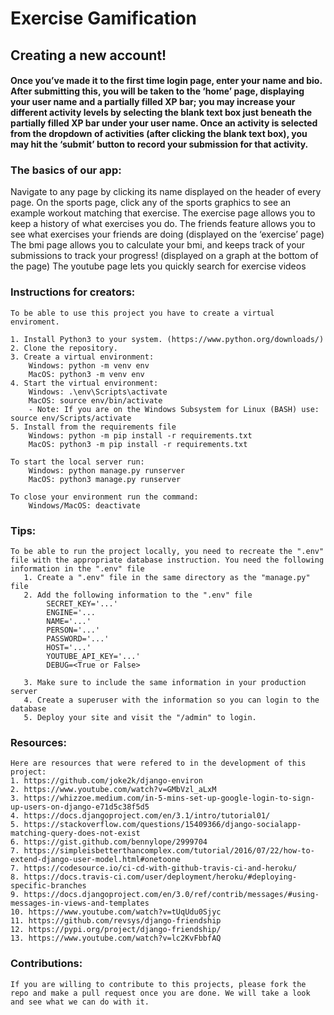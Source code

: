 # **Exercise Gamification**

## Creating a new account!
#### Once you’ve made it to the first time login page, enter your name and bio. After submitting this, you will be taken to the ‘home’ page, displaying your user name and a partially filled XP bar; you may increase your different activity levels by selecting the blank text box just beneath the partially filled XP bar under your user name. Once an activity is selected from the dropdown of activities (after clicking the blank text box), you may hit the ‘submit’ button to record your submission for that activity.

### The basics of our app: 
Navigate to any page by clicking its name displayed on the header of every page. 
On the sports page, click any of the sports graphics to see an example workout matching that exercise. 
The exercise page allows you to keep a history of what exercises you do. 
The friends feature allows you to see what exercises your friends are doing (displayed on the ‘exercise’ page)
The bmi page allows you to calculate your bmi, and keeps track of your submissions to track your progress! (displayed on a graph at the bottom of the page) 
The youtube page lets you quickly search for exercise videos 


### Instructions for creators:

    To be able to use this project you have to create a virtual enviroment.

    1. Install Python3 to your system. (https://www.python.org/downloads/)
    2. Clone the repository.
    3. Create a virtual environment:
        Windows: python -m venv env
        MacOS: python3 -m venv env
    4. Start the virtual environment:
        Windows: .\env\Scripts\activate
        MacOS: source env/bin/activate
        - Note: If you are on the Windows Subsystem for Linux (BASH) use: source env/Scripts/activate
    5. Install from the requirements file
        Windows: python -m pip install -r requirements.txt
        MacOS: python3 -m pip install -r requirements.txt
   
    To start the local server run:
        Windows: python manage.py runserver
        MacOS: python3 manage.py runserver

    To close your environment run the command:
        Windows/MacOS: deactivate

### Tips:
    To be able to run the project locally, you need to recreate the ".env" file with the appropriate database instruction. You need the following information in the ".env" file
       1. Create a ".env" file in the same directory as the "manage.py" file
       2. Add the following information to the ".env" file
            SECRET_KEY='...'
            ENGINE='...
            NAME='...'
            PERSON='...'
            PASSWORD='...'
            HOST='...'
            YOUTUBE_API_KEY='...'
            DEBUG=<True or False>

       3. Make sure to include the same information in your production server
       4. Create a superuser with the information so you can login to the database
       5. Deploy your site and visit the "/admin" to login. 
   
### Resources:
    Here are resources that were refered to in the development of this project:
    1. https://github.com/joke2k/django-environ
    2. https://www.youtube.com/watch?v=GMbVzl_aLxM
    3. https://whizzoe.medium.com/in-5-mins-set-up-google-login-to-sign-up-users-on-django-e71d5c38f5d5
    4. https://docs.djangoproject.com/en/3.1/intro/tutorial01/
    5. https://stackoverflow.com/questions/15409366/django-socialapp-matching-query-does-not-exist
    6. https://gist.github.com/bennylope/2999704
    7. https://simpleisbetterthancomplex.com/tutorial/2016/07/22/how-to-extend-django-user-model.html#onetoone
    7. https://codesource.io/ci-cd-with-github-travis-ci-and-heroku/
    8. https://docs.travis-ci.com/user/deployment/heroku/#deploying-specific-branches
    9. https://docs.djangoproject.com/en/3.0/ref/contrib/messages/#using-messages-in-views-and-templates
    10. https://www.youtube.com/watch?v=tUqUdu0Sjyc
    11. https://github.com/revsys/django-friendship
    12. https://pypi.org/project/django-friendship/
    13. https://www.youtube.com/watch?v=lc2KvFbbfAQ
    
### Contributions:
    If you are willing to contribute to this projects, please fork the repo and make a pull request once you are done. We will take a look and see what we can do with it.
